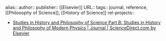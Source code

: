 alias::
author::
publisher:: [[Elsevier]]
URL::
tags:: journal, reference, [[Philosophy of Science]], [[History of Science]]
rel-projects::

- [Studies in History and Philosophy of Science Part B: Studies in History and Philosophy of Modern Physics | Journal | ScienceDirect.com by Elsevier](https://www.sciencedirect.com/journal/studies-in-history-and-philosophy-of-science-part-b-studies-in-history-and-philosophy-of-modern-physics)
